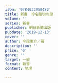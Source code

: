 ```yaml
---
isbn: '9784022950482'
title: 新書　珍名踏切の謎
volume: ''
series: 新書
publisher: 朝日新聞出版
pubdate: '2019-12-13'
cover: ''
author: 今尾恵介／著
description: ''
price: '0'
genre: ''
target: 一般
format: 新書
content: 地理

---
```

